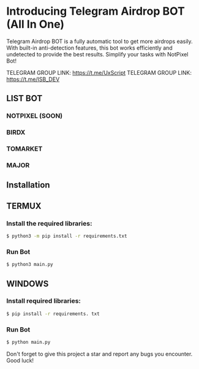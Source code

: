 # Introducing Telegram Airdrop BOT (All In One)

Telegram Airdrop BOT is a fully automatic tool to get more airdrops easily. With built-in anti-detection features, this bot works efficiently and undetected to provide the best results. Simplify your tasks with NotPixel Bot!

TELEGRAM GROUP LINK: https://t.me/UxScript
TELEGRAM GROUP LINK: https://t.me/ISB_DEV

## LIST BOT
### NOTPIXEL (SOON)
### BIRDX
### TOMARKET
### MAJOR

## Installation

## TERMUX
### Install the required libraries:
```bash
$ python3 -m pip install -r requirements.txt
```
### Run Bot   
```bash
$ python3 main.py
```

## WINDOWS
### Install required libraries:
```bash
$ pip install -r requirements. txt
```
### Run Bot   
```bash
$ python main.py
```

Don't forget to give this project a star and report any bugs you encounter. Good luck!
